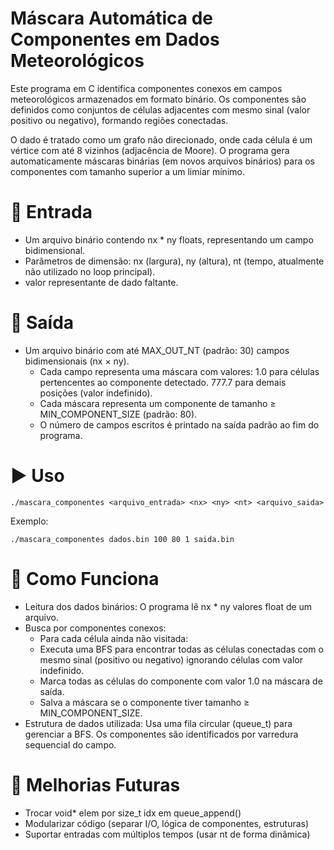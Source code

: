 # Máscara Automática de Componentes em Dados Meteorológicos

Este programa em C identifica componentes conexos em campos meteorológicos armazenados em formato binário. Os componentes são definidos como conjuntos de células adjacentes com mesmo sinal (valor positivo ou negativo), formando regiões conectadas.

O dado é tratado como um grafo não direcionado, onde cada célula é um vértice com até 8 vizinhos (adjacência de Moore). O programa gera automaticamente máscaras binárias (em novos arquivos binários) para os componentes com tamanho superior a um limiar mínimo.

# 📂 Entrada
- Um arquivo binário contendo nx * ny floats, representando um campo bidimensional.
- Parâmetros de dimensão: nx (largura), ny (altura), nt (tempo, atualmente não utilizado no loop principal).
- valor representante de dado faltante.

# 🧮 Saída
- Um arquivo binário com até MAX_OUT_NT (padrão: 30) campos bidimensionais (nx × ny).
    - Cada campo representa uma máscara com valores:
        1.0 para células pertencentes ao componente detectado.
        777.7 para demais posições (valor indefinido).
    - Cada máscara representa um componente de tamanho ≥ MIN_COMPONENT_SIZE (padrão: 80).
    - O número de campos escritos é printado na saída padrão ao fim do programa.

# ▶️ Uso
```
./mascara_componentes <arquivo_entrada> <nx> <ny> <nt> <arquivo_saida>
```
Exemplo:
```
./mascara_componentes dados.bin 100 80 1 saida.bin
```

# 🧠 Como Funciona
- Leitura dos dados binários: O programa lê nx * ny valores float de um arquivo.
- Busca por componentes conexos:
    - Para cada célula ainda não visitada:
    - Executa uma BFS para encontrar todas as células conectadas com o mesmo sinal (positivo ou negativo) ignorando células com valor indefinido.
    - Marca todas as células do componente com valor 1.0 na máscara de saída.
    - Salva a máscara se o componente tiver tamanho ≥ MIN_COMPONENT_SIZE.
- Estrutura de dados utilizada:
    Usa uma fila circular (queue_t) para gerenciar a BFS.
    Os componentes são identificados por varredura sequencial do campo.

# 📌 Melhorias Futuras
- Trocar void* elem por size_t idx em queue_append()
- Modularizar código (separar I/O, lógica de componentes, estruturas)
- Suportar entradas com múltiplos tempos (usar nt de forma dinâmica)

